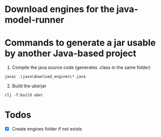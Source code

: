 # Download engines for the java-model-runner

# Commands to generate a jar usable by another Java-based project
1. Compile the java source code (generates .class in the same folder)
```
javac .\java\download_engines\*.java
```
2. Build the uberjar
````
clj -T:build uber
````


# Todos

- [x] Create engines folder if not exists